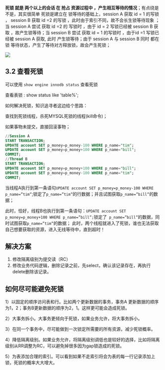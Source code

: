 **死锁 就是 两个以上的会话 在 抢占 资源过程中 ，产生相互等待的情况**；有点绕是不是，其实很简单 死锁是建立在 锁等待的基础上，session A 获取 id = 1 的写锁 ， session B 获取 id =2 的写锁 ，此时由于索引不同，故不会长生锁等待现象 ；当 session A 尝试 获取 id =2 的 写锁时 ，由于 id = 2  写锁已经被 session B 获取 ，故产生锁等待；当 session B 尝试 获取 id = 1 的写锁时  ，由于id =1  写锁已经被 session A 获取, 此时 产生锁等待；由于 session A 与 session B 同时 都在 锁 等待状态，产生了等待对方释放锁，故会产生死锁；

![](https://youpaiyun.zongqilive.cn/image/20200713194650.png)



## **3.2 查看死锁**

可以使用 `show engine innodb status` 查看死锁



查看表锁 : show status like 'table%';



如何解决死锁，知识追寻者这边给个思路：

查找到死锁线程，杀死MYSQL死锁的线程(kill命令)；

如果事物未提交，直接回滚事物；



```sql
//Session A
START TRANSACTION;
UPDATE account SET p_money=p_money-100 WHERE p_name="tim";
UPDATE account SET p_money=p_money+100 WHERE p_name="bill";
COMMIT;
//Thread B
START TRANSACTION;
UPDATE account SET p_money=p_money+100 WHERE p_name="bill";
UPDATE account SET p_money=p_money-100 WHERE p_name="tim";
COMMIT;
```

当线程A执行到第一条语句`UPDATE account SET p_money=p_money-100 WHERE p_name=”tim”`;锁定了`p_name=”tim”`的行数据；并且试图获取`p_name=”bill”`的数据；

此时，恰好，线程B也执行到第一条语句：`UPDATE account SET p_money=p_money+100 WHERE p_name=”bill”;`锁定了` p_name=”bill”`的数据，同时试图获取`p_name=”tim”`的数据； 
此时，两个线程就进入了死锁，谁也无法获取自己想要获取的资源，进入无线等待中，直到超时！

## 解决方案

1. 修改隔离级别为提交读（RC）
2. 修改业务代码逻辑，删除记录之前，先select，确认该记录存在，再执行delete删除该记录。



## 如何尽可能避免死锁

1）以固定的顺序访问表和行。比如两个更新数据的事务，事务A 更新数据的顺序 为1，2；事务B更新数据的顺序为2，1。这样更可能会造成死锁。

2）大事务拆小。大事务更倾向于死锁，如果业务允许，将大事务拆小。

3）在同一个事务中，尽可能做到一次锁定所需要的所有资源，减少死锁概率。

4）降低隔离级别。如果业务允许，将隔离级别调低也是较好的选择，比如将隔离级别从RR调整为RC，可以避免掉很多因为gap锁造成的死锁。

5）为表添加合理的索引。可以看到如果不走索引将会为表的每一行记录添加上锁，死锁的概率大大增大。







